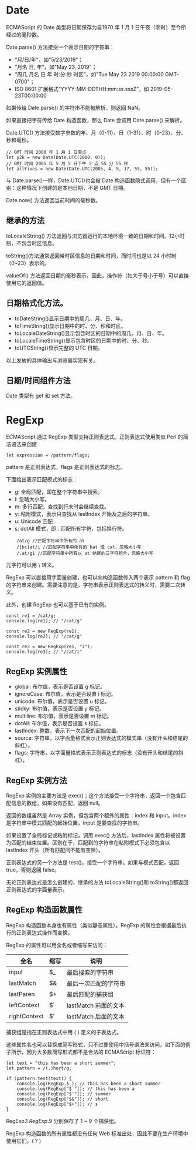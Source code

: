 # Date

ECMAScript 的 Date 类型将日期保存为自1970 年 1 月 1 日午夜（零时）至今所经过的毫秒数。

Date.parse() 方法接受一个表示日期的字符串：
- “月/日/年”，如"5/23/2019"；
- “月名 日, 年”，如"May 23, 2019"；
- “周几 月名 日 年 时:分:秒 时区”，如"Tue May 23 2019 00:00:00 GMT-0700"；
- ISO 8601 扩展格式“YYYY-MM-DDTHH:mm:ss.sssZ”，如 2019-05-23T00:00:00

如果传给 Date.parse() 的字符串不能被解析，则返回 NaN。

如果直接把字符传给 Date 构造函数，那么 Date 会调用 Date.parse() 来解析。

Date.UTC() 方法接受数字参数的年、月（0-11）、日（1-31）、时（0-23）、分、秒和毫秒。

    // GMT 时间 2000 年 1 月 1 日零点
    let y2k = new Date(Date.UTC(2000, 0)); 
    // GMT 时间 2005 年 5 月 5 日下午 5 点 55 分 55 秒
    let allFives = new Date(Date.UTC(2005, 4, 5, 17, 55, 55));

与 Date.parse()一样，Date.UTC()也会被 Date 构造函数隐式调用，但有一个区别：这种情况下创建的是本地日期，不是 GMT 日期。

Date.now() 方法返回当前时间的毫秒数。

## 继承的方法

toLocaleString() 方法返回与浏览器运行的本地环境一致的日期和时间。12小时制，不包含时区信息。

toString()方法通常返回带时区信息的日期和时间，而时间也是以 24 小时制（0~23）表示的。

valueOf() 方法返回日期的毫秒表示。因此，操作符（如大于号小于号）可以直接使用它的返回值。

## 日期格式化方法。

- toDateString()显示日期中的周几、月、日、年。
-  toTimeString()显示日期中的时、分、秒和时区。
-  toLocaleDateString()显示包含时区的日期中的周几、月、日、年。
-  toLocaleTimeString()显示包含时区的日期中的时、分、秒。
-  toUTCString()显示完整的 UTC 日期。

以上发放的具体输出与浏览器实现有关。

## 日期/时间组件方法

Date 类型有 get 和 set 方法。

# RegExp

ECMAScript 通过 RegExp 类型支持正则表达式。正则表达式使用类似 Perl 的简洁语法来创建

    let expression = /pattern/flags; 

pattern 是正则表达式，flags 是正则表达式的标志。

下面给出表示匹配模式的标志：

- g: 全局匹配，即在整个字符串中搜索。
- i: 忽略大小写。
- m: 多行匹配，查找到行末时会继续查找。
- y: 粘附模式，表示只查找从 lastIndex 开始及之后的字符串。 
- u: Unicode 匹配
- s: dotAll 模式，即 . 匹配所有字符，包括换行符。
    
```
    /at/g //匹配字符串中所有的 at
    /[bc]at/i //匹配字符串中所有的 bat 或 cat，忽略大小写
    /.at/gi //匹配字符串中所有以 at 结尾的三字符组合，忽略大小写
```

元字符可以用 \ 转义。

RegExp 可以直接用字面量创建，也可以向构造函数传入两个表示 pattern 和 flag 的字符串来创建。需要注意的是，字符串表示正则表达式的转义时，需要二次转义。

此外，创建 RegExp 也可以基于已有的实例。

    const re1 = /cat/g; 
    console.log(re1); // "/cat/g" 

    const re2 = new RegExp(re1); 
    console.log(re2); // "/cat/g"

    const re3 = new RegExp(re1, "i"); 
    console.log(re3); // "/cat/i" 

## RegExp 实例属性

- global: 布尔值，表示是否设置 g 标记。
- ignoreCase: 布尔值，表示是否设置 i 标记。
- unicode: 布尔值，表示是否设置 u 标记。
- sticky: 布尔值，表示是否设置 y 标记。
- multiline: 布尔值，表示是否设置 m 标记。
- dotAll: 布尔值，表示是否设置 s 标记。
- lastIndex: 整数，表示下一次匹配的起始位置。
- source: 字符串，以字面量格式表示正则表达式的模式串（没有开头和结尾的斜杠）。
- flags: 字符串，以字面量格式表示正则表达式的标志（没有开头和结尾的斜杠）。
  
## RegExp 实例方法

RegExp 实例的主要方法是 exec()；这个方法接受一个字符串，返回一个包含匹配信息的数组，如果没有匹配，返回 null。

返回的数组虽然是 Array 实例，但包含两个额外的属性：index 和 input。index 是字符串中模式匹配的起始位置，input 是要查找的字符串。

如果设置了全局标记或粘附标记，调用 exec() 方法后，lastIndex 属性将被设置为匹配的结束位置。区别在于，匹配到的字符串在粘附模式下必须包含以 lastIndex 开头（所有匹配间不能有空隙）。

正则表达式的另一个方法是 test()，接受一个字符串。如果与模式匹配，返回 true，否则返回 false。

无论正则表达式是怎么创建的，继承的方法 toLocaleString()和 toString()都返回正则表达式的字面量表示。

## RegExp 构造函数属性

RegExp 构造函数本身也有属性（类似静态属性）。RegExp 的属性会根据最后执行的正则表达式操作而变换。

RegExp 的属性可以用全名或者缩写来访问：

| 全名 | 缩写 | 说明 |
| --- | --- | --- |
| input | $_ | 最后搜索的字符串 |
| lastMatch | $& | 最后一次匹配的字符串 |
| lastParen | $+ | 最后匹配的捕获组 |
| leftContext | $` | lastMatch 前面的文本 |
| rightContext | $' | lastMatch 后面的文本 |

捕获组是指在正则表达式中用 ( ) 定义的子表达式。

这些属性名也可以替换成简写形式，只不过要使用中括号语法来访问，如下面的例子所示，因为大多数简写形式都不是合法的 ECMAScript 标识符：

    let text = "this has been a short summer"; 
    let pattern = /(.)hort/g; 

    if (pattern.test(text)) { 
        console.log(RegExp.$_); // this has been a short summer 
        console.log(RegExp["$`"]); // this has been a 
        console.log(RegExp["$'"]); // summer 
        console.log(RegExp["$&"]); // short 
        console.log(RegExp["$+"]); // s 
    } 

RegExp.$1 ~ RegExp.$9 分别保存了 1 ~ 9 个捕获组。

RegExp 构造函数的所有属性都没有任何 Web 标准出处，因此不要在生产环境中使用它们。( ? )

